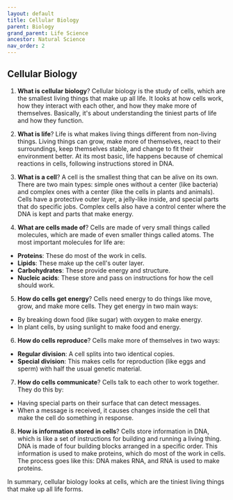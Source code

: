 ```yaml
---
layout: default
title: Cellular Biology
parent: Biology
grand_parent: Life Science
ancestor: Natural Science
nav_order: 2
---
```


## Cellular Biology

1. **What is cellular biology**? Cellular biology is the study of cells, which are the smallest living things that make up all life. It looks at how cells work, how they interact with each other, and how they make more of themselves. Basically, it's about understanding the tiniest parts of life and how they function.

2. **What is life**? Life is what makes living things different from non-living things. Living things can grow, make more of themselves, react to their surroundings, keep themselves stable, and change to fit their environment better. At its most basic, life happens because of chemical reactions in cells, following instructions stored in DNA.

3. **What is a cell**? A cell is the smallest thing that can be alive on its own. There are two main types: simple ones without a center (like bacteria) and complex ones with a center (like the cells in plants and animals). Cells have a protective outer layer, a jelly-like inside, and special parts that do specific jobs. Complex cells also have a control center where the DNA is kept and parts that make energy.

4. **What are cells made of**? Cells are made of very small things called molecules, which are made of even smaller things called atoms. The most important molecules for life are:
- **Proteins**: These do most of the work in cells.
- **Lipids**: These make up the cell's outer layer.
- **Carbohydrates**: These provide energy and structure.
- **Nucleic acids**: These store and pass on instructions for how the cell should work.

5. **How do cells get energy**? Cells need energy to do things like move, grow, and make more cells. They get energy in two main ways:
- By breaking down food (like sugar) with oxygen to make energy.
- In plant cells, by using sunlight to make food and energy.

6. **How do cells reproduce**? Cells make more of themselves in two ways:
- **Regular division**: A cell splits into two identical copies.
- **Special division**: This makes cells for reproduction (like eggs and sperm) with half the usual genetic material.

7. **How do cells communicate**? Cells talk to each other to work together. They do this by:
- Having special parts on their surface that can detect messages.
- When a message is received, it causes changes inside the cell that make the cell do something in response.

8. **How is information stored in cells**? Cells store information in DNA, which is like a set of instructions for building and running a living thing. DNA is made of four building blocks arranged in a specific order. This information is used to make proteins, which do most of the work in cells. The process goes like this: DNA makes RNA, and RNA is used to make proteins.

In summary, cellular biology looks at cells, which are the tiniest living things that make up all life forms.
